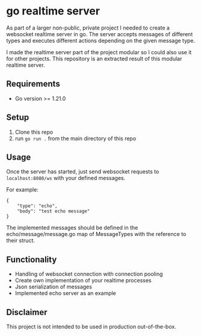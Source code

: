 # go realtime server

As part of a larger non-public, private project I needed to create a websocket realtime server in go. The server accepts messages of different types and executes different actions depending on the given message type.

I made the realtime server part of the project modular so I could also use it for other projects. This repository is an extracted result of this modular realtime server.


## Requirements

- Go version >= 1.21.0


## Setup

1. Clone this repo
2. run `go run .` from the main directory of this repo

## Usage

Once the server has started, just send websocket requests to `localhost:8080/ws` with your defined messages.

For example:
```
{
    "type": "echo",
    "body": "test echo message"
}
```

The implemented messages should be defined in the echo/message/message.go map of MessageTypes with the reference to their struct.

## Functionality

- Handling of websocket connection with connection pooling
- Create own implementation of your realtime processes
- Json serialization of messages
- Implemented echo server as an example


## Disclaimer

This project is not intended to be used in production out-of-the-box.